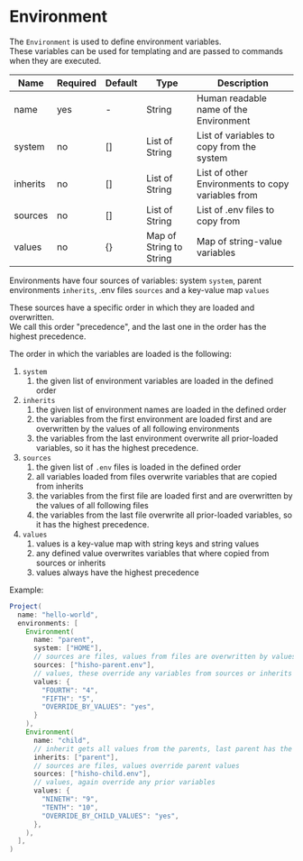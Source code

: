 # Environment

The `Environment` is used to define environment variables.  
These variables can be used for templating and are passed to commands when they are executed.

| Name     | Required | Default | Type                    | Description                                       |
|----------|----------|---------|-------------------------|---------------------------------------------------|
| name     | yes      | -       | String                  | Human readable name of the Environment            |
| system   | no       | []      | List of String          | List of variables to copy from the system         |
| inherits | no       | []      | List of String          | List of other Environments to copy variables from |
| sources  | no       | []      | List of String          | List of .env files to copy from                   |
| values   | no       | {}      | Map of String to String | Map of string-value variables                     |

Environments have four sources of variables: system `system`, parent environments `inherits`, .env files `sources` and a key-value map `values`

These sources have a specific order in which they are loaded and overwritten.  
We call this order "precedence", and the last one in the order has the highest precedence.

The order in which the variables are loaded is the following:
1. `system`
   1. the given list of environment variables are loaded in the defined order
2. `inherits`
    1. the given list of environment names are loaded in the defined order
    2. the variables from the first environment are loaded first and are overwritten by the values of all following environments
    3. the variables from the last environment overwrite all prior-loaded variables, so it has the highest precedence.
3. `sources`
    1. the given list of `.env` files is loaded in the defined order
    2. all variables loaded from files overwrite variables that are copied from inherits
    3. the variables from the first file are loaded first and are overwritten by the values of all following files
    4. the variables from the last file overwrite all prior-loaded variables, so it has the highest precedence.
4. `values`
    1. values is a key-value map with string keys and string values
    2. any defined value overwrites variables that where copied from sources or inherits
    3. values always have the highest precedence

Example:
```Java
Project(
  name: "hello-world",
  environments: [
    Environment(
      name: "parent",
      system: ["HOME"],
      // sources are files, values from files are overwritten by values
      sources: ["hisho-parent.env"],
      // values, these override any variables from sources or inherits
      values: {
        "FOURTH": "4",
        "FIFTH": "5",
        "OVERRIDE_BY_VALUES": "yes",
      }
    ),
    Environment(
      name: "child",
      // inherit gets all values from the parents, last parent has the highest precedence
      inherits: ["parent"],
      // sources are files, values override parent values
      sources: ["hisho-child.env"],
      // values, again override any prior variables
      values: {
        "NINETH": "9",
        "TENTH": "10",
        "OVERRIDE_BY_CHILD_VALUES": "yes",
      },
    ),
  ],
)
```
